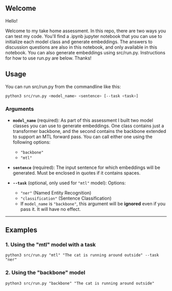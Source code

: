 ## **Welcome**  

Hello!

Welcome to my take home assessment. In this repo, there are two ways you can test my code. You'll find a .ipynb jupyter notebook that you can use to initialize each model class and generate embeddings. The answers to discussion questions are also in this notebook, and only available in this notebook. You can also generate embeddings using src/run.py. Instructions for how to use run.py are below. Thanks!

## **Usage**  

You can run src/run.py from the commandline like this: 

```sh
python3 src/run.py <model_name> <sentence> [--task <task>]
```

### **Arguments**
- **`model_name`** (required): As part of this assessment I built two model classes you can use to generate embeddings. One class contains just a transformer backbone, and the second contains the backbone extended to support an MTL forward pass. You can call either one using the following options:
  - `"backbone"`  
  - `"mtl"`

- **`sentence`** (required): The input sentence for which embeddings will be generated. Must be enclosed in quotes if it contains spaces.  

- **`--task`** (optional, only used for `"mtl"` model): Options:
  - `"ner"` (Named Entity Recognition)  
  - `"classification"` (Sentence Classification)  
  - If `model_name` is `"backbone"`, this argument will be **ignored** even if you pass it. It will have no effect.  

---

## **Examples**  

### **1. Using the "mtl" model with a task**  
```
python3 src/run.py "mtl" "The cat is running around outside" --task "ner"
```

### **2. Using the "backbone" model**  
```
python3 src/run.py "backbone" "The cat is running around outside"
```

